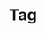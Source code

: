 ---
layout: pattern.njk
tags: 
    - lean_fr
    - lean_components_fr
    - page
key: tag-lean_fr
title: Tag
alternativetitle: Tag
parent: components-lean_fr
image: lean/overview/tag.webp
keywords: tag, badge, label, chip
order: 280
availablelanguages: 
    - de
    - en
---